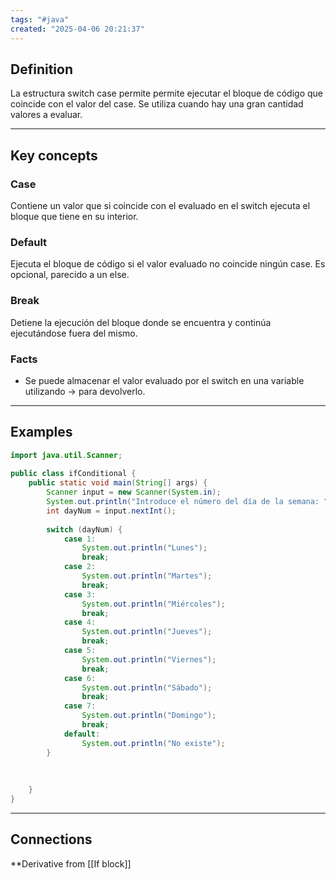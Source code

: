 ```yaml
---
tags: "#java"
created: "2025-04-06 20:21:37"
---
```

## **Definition**
La estructura switch case permite permite ejecutar el bloque de código que coincide con el valor del case. Se utiliza cuando hay una gran cantidad valores a evaluar.
___
## **Key concepts**
### **Case**
Contiene un valor que si coincide con el evaluado en el switch ejecuta el bloque que tiene en su interior.

### **Default**
Ejecuta el bloque de código si el valor evaluado no coincide ningún case. Es opcional, parecido a un else.

### **Break**
Detiene la ejecución del bloque donde se encuentra y continúa ejecutándose fuera del mismo.

### **Facts**
- Se puede almacenar el valor evaluado por el switch en una variable utilizando -> para devolverlo.
___

## **Examples**
```java
import java.util.Scanner;  
  
public class ifConditional {  
    public static void main(String[] args) {  
        Scanner input = new Scanner(System.in);  
        System.out.println("Introduce el número del día de la semana: ");  
        int dayNum = input.nextInt();  
  
        switch (dayNum) {  
            case 1:  
                System.out.println("Lunes");  
                break;  
            case 2:  
                System.out.println("Martes");  
                break;  
            case 3:  
                System.out.println("Miércoles");  
                break;  
            case 4:  
                System.out.println("Jueves");  
                break;  
            case 5:  
                System.out.println("Viernes");  
                break;  
            case 6:  
                System.out.println("Sábado");  
                break;  
            case 7:  
                System.out.println("Domingo");  
                break;  
            default:  
                System.out.println("No existe");  
        }  
  
  
  
    }  
}
```
___
## **Connections**
**Derivative from [[If block]] 


